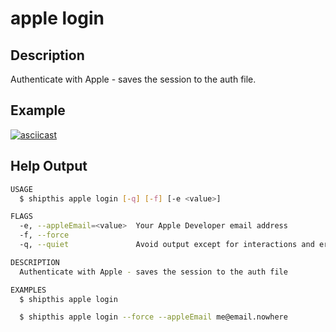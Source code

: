 # apple login

## Description

Authenticate with Apple - saves the session to the auth file.

## Example

[![asciicast](https://asciinema.org/a/h2wLhEFVy8mLA5dE6hb1gHDyD.svg)](https://asciinema.org/a/h2wLhEFVy8mLA5dE6hb1gHDyD)


## Help Output

```bash
USAGE
  $ shipthis apple login [-q] [-f] [-e <value>]

FLAGS
  -e, --appleEmail=<value>  Your Apple Developer email address
  -f, --force
  -q, --quiet               Avoid output except for interactions and errors

DESCRIPTION
  Authenticate with Apple - saves the session to the auth file

EXAMPLES
  $ shipthis apple login

  $ shipthis apple login --force --appleEmail me@email.nowhere
```